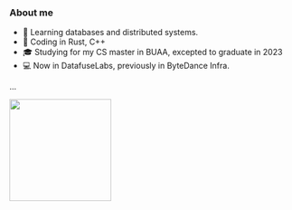 <h3> About me </h3>

* 🌱 Learning databases and distributed systems.
* 💼 Coding in Rust, C++
* 🎓 Studying for my CS master in BUAA, excepted to graduate in 2023
* 💻 Now in DatafuseLabs, previously in ByteDance Infra.

...

  <img height="180em" src="https://github-readme-stats.vercel.app/api?username=veeupup&theme=dark&show_icons=true" />
